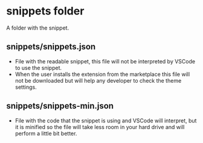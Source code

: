 # **snippets folder**

A folder with the snippet.

## **snippets/snippets.json**

* File with the readable snippet, this file will not be interpreted by VSCode to use the snippet.
* When the user installs the extension from the marketplace this file will not be downloaded but will help any developer to check the theme settings.

## **snippets/snippets-min.json**

* File with the code that the snippet is using and VSCode will interpret, but it is minified so the file will take less room in your hard drive and will perform a little bit better.
